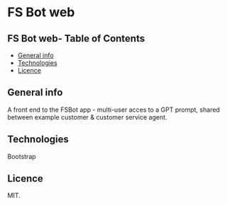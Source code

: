 # FS Bot web

## FS Bot web- Table of Contents
* [General info](#general-info)
* [Technologies](#technologies)
* [Licence](#licence)

## General info
A front end to the FSBot app - multi-user acces to a GPT prompt, shared between example customer & customer service agent. 

## Technologies 
Bootstrap

## Licence

MIT.




